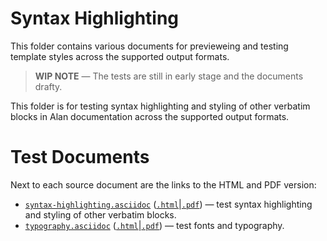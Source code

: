 # Syntax Highlighting

This folder contains various documents for previeweing and testing template styles across the supported output formats.

> __WIP NOTE__ — The tests are still in early stage and the documents drafty.

This folder is for testing syntax highlighting and styling of other verbatim blocks in Alan documentation across the supported output formats.

# Test Documents

Next to each source document are the links to the HTML and PDF version:

- [`syntax-highlighting.asciidoc`][HL adoc] ([`.html`][HL html]|[`.pdf`][HL pdf]) — test syntax highlighting and styling of other verbatim blocks.
- [`typography.asciidoc`][Typ adoc] ([`.html`][Typ html]|[`.pdf`][Typ pdf]) — test fonts and typography.


<!-----------------------------------------------------------------------------
                               REFERENCE LINKS                                
------------------------------------------------------------------------------>

[Typ adoc]: ./typography.asciidoc
[Typ html]: ./typography.html
[Typ pdf]:  ./typography.pdf

[HL adoc]: ./syntax-highlighting.asciidoc
[HL html]: ./syntax-highlighting.html
[HL pdf]:  ./syntax-highlighting.pdf

<!-- EOF -->
